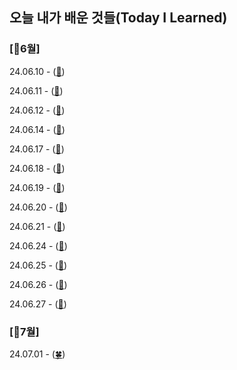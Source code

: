 ## 오늘 내가 배운 것들(Today I Learned)


### [💛6월] 

24.06.10 - ([🌼](https://github.com/trueS2/true-til/blob/main/Jun/2024-06-11.md))

24.06.11 - ([🌼](https://github.com/trueS2/true-til/blob/main/Jun/2024-06-11.md))


24.06.12 - ([🌼](https://github.com/trueS2/true-til/blob/main/Jun/2024-06-12.md))

24.06.14 - ([🌼](https://github.com/trueS2/true-til/blob/main/Jun/2024-06-14.md))

24.06.17 - ([🌼](https://github.com/trueS2/true-til/blob/main/Jun/2024-06-17.md))

24.06.18 - ([🌼](https://github.com/trueS2/true-til/blob/main/Jun/2024-06-18.md))

24.06.19 - ([🌼](https://github.com/trueS2/true-til/blob/main/Jun/2024-06-19.md))

24.06.20 - ([🌼](https://github.com/trueS2/true-til/blob/main/Jun/2024-06-20.md))

24.06.21 - ([🌼](https://github.com/trueS2/true-til/blob/main/Jun/2024-06-21.md))

24.06.24 - ([🌼](https://github.com/trueS2/true-til/blob/main/Jun/2024-06-24.md))

24.06.25 - ([🌼](https://github.com/trueS2/true-til/blob/main/Jun/2024-06-24.md))

24.06.26 - ([🌼](https://github.com/trueS2/true-til/blob/main/Jun/2024-06-26.md))

24.06.27 - ([🌼](https://github.com/trueS2/true-til/blob/main/Jun/2024-06-27.md))

### [💚7월]

24.07.01 - ([🍀](https://github.com/trueS2/true-til/blob/main/Jun/2024-07-01.md))